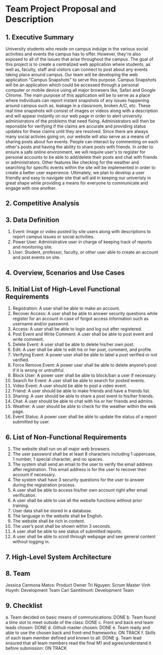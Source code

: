 # Team Project Proposal and Description


## 1. Executive Summary

  University students who reside on campus indulge in the various social activities and events the campus has to offer. However, they're also exposed to all of the issues that arise throughout the campus. The goal of this project is to create a centralized web application where students, as well as, faculty, staff and visitors can connect to post about any events taking place around campus. Our team will be developing the web application "Campus Snapshots" to serve this purpose. Campus Snapshots will be an application which could be accessed through a personal computer or mobile device using all major browsers like, Safari and Google Chrome. The main purpose of this application will be to serve as a place where individuals can report instant snapshots of any issues happening around campus such as, leakage in a classroom, broken A/C, etc. These real time snapshots will consist of images or videos along with a description and will appear instantly on our web page in order to alert university administrators of the problems that need fixing. Administrators will then be reponsible for verifying if the claims are accurate and providing status updates for these claims until they are resolved. Since there are always many social activies going on, our website will also serve as a means of sharing posts about fun events. People can interact by commenting on each other's posts and having the ability to share posts with friends. In order to ensure a safe online environment, we will require user's to register for personal accounts to be able to add/delete their posts and chat with friends or administrators. Other features like checking for the weather and searching for specific events within the site will be implemented in order to create a better user experience. Ultimately, we plan to develop a user friendly and easy to navigate site that will aid in keeping our univeristy in great shape while providing a means for everyone to communicate and engage with one another.  


## 2. Competitive Analysis




## 3. Data Definition

1. Event: Image or video posted by site users along with descriptions to report campus issues or social activities.
2. Power User: Administrative user in charge of keeping track of reports and monitoring site.
3. User: Student, professor, faculty, or other user able to create an account and post events on site.


## 4. Overview, Scenarios and Use Cases




## 5. Initial List of High-Level Functional Requirements

1.	Registration: A user shall be able to make an account. 
2.	Recover Access: A user shall be able to answer security questions while register for an account in case of forgot access information such as username and/or password. 
3.	Access: A user shall be able to login and log out after registered. 
4.	Post Event and Write Comment: A user shall be able to post event and write comment.
5.	Delete Event: A user shall be able to delete his/her own post.
6.	Edit: A user shall be able to edit his or her post, comment, and profile.
7.	Verifying Event: A power user shall be able to label a post verified or not verified. 
8.	Force Remove Event: A power user shall be able to delete anyone’s post if it is wrong or untruthful.
9.	Block User: A power user shall be able to block/ban a user if necessary.
10.	Search for Event: A user shall be able to search for posted events. 
11.	Video Event: A user should be able to post a video event. 
12.	Friend: A user should be able to make friends and have a friends list.
13.	Sharing: A user should be able to share a post event to his/her friends.
14.	Chat: A user should be able to chat with his or her friends and admins.
15.	Weather: A user should be able to check for the weather within the web page. 
16. Event Status: A power user shall be able to update the status of a report submitted by user.


## 6. List of Non-Functional Requirements

1.	The website shall run on all major web browsers.
2.	The user password shall be at least 8 characters including 1 uppercase, 1 number, 1 special character, and no spaces. 
3.	The system shall send an email to the user to verify the email address after registration. This email address is for the user to recover their account if necessary. 
4.	The system shall have 3 security questions for the user to answer during the registration process. 
5.	A user shall be able to access his/her own account right after email verification.
6.	A user shall be able to use all the website functions without prior training.
7.	User data shall be stored in a database. 
8.	The language in the website shall be English.
9.	The website shall be rich in content.
10.	The user’s post shall be shown within 3 seconds. 
11. A user shall be able to see status of submitted reports.
12. A user shall be able to scroll through webpage and see general content without logging in.


## 7. High-Level System Architecture




## 8. Team 

Jessica Carmona Matos: Product Owner
Tri Nguyen: Scrum Master
Vinh Huynh: Development Team
Carl Saintilmont: Development Team


## 9. Checklist

a. Team decided on basic means of communications: DONE
b. Team found a time slot to meet outside of the class: DONE
c. Front and back end team leads chosen: DONE
d. Github master chosen: DONE
e. Team ready and able to use the chosen back and front-end frameworks: ON TRACK
f. Skills of each team member defined and known to all: DONE
g. Team lead ensured that all team members read the final M1 and agree/understand it before submission: ON TRACK


